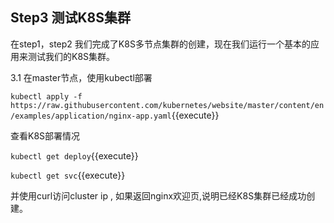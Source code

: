 ## Step3  测试K8S集群

在step1，step2 我们完成了K8S多节点集群的创建，现在我们运行一个基本的应用来测试我们的K8S集群。

3.1 在master节点，使用kubectl部署

`kubectl apply -f https://raw.githubusercontent.com/kubernetes/website/master/content/en/examples/application/nginx-app.yaml`{{execute}}

查看K8S部署情况

`kubectl get deploy`{{execute}}

`kubectl get svc`{{execute}}

并使用curl访问cluster ip , 如果返回nginx欢迎页,说明已经K8S集群已经成功创建。